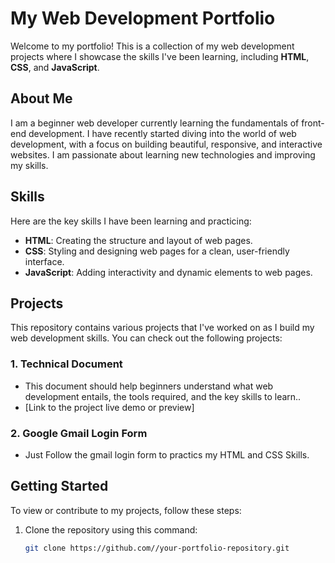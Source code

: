 # My Web Development Portfolio

Welcome to my portfolio! This is a collection of my web development projects where I showcase the skills I've been learning, including **HTML**, **CSS**, and **JavaScript**.

## About Me

I am a beginner web developer currently learning the fundamentals of front-end development. I have recently started diving into the world of web development, with a focus on building beautiful, responsive, and interactive websites. I am passionate about learning new technologies and improving my skills.

## Skills

Here are the key skills I have been learning and practicing:

- **HTML**: Creating the structure and layout of web pages.
- **CSS**: Styling and designing web pages for a clean, user-friendly interface.
- **JavaScript**: Adding interactivity and dynamic elements to web pages.

## Projects

This repository contains various projects that I've worked on as I build my web development skills. You can check out the following projects:

### 1. **Technical Document**
   - This document should help beginners understand what web development entails, the tools required, and the key skills to learn..
   - [Link to the project live demo or preview]

### 2. **Google Gmail Login Form**
   - Just Follow the gmail login form to practics my HTML and CSS Skills.


## Getting Started

To view or contribute to my projects, follow these steps:

1. Clone the repository using this command:
   ```bash
   git clone https://github.com//your-portfolio-repository.git

